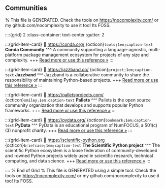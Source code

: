 ## Communities  

% This file is GENERATED. Check the tools on https://nocomplexity.com/ or my github.com/nocomplexity to use it too! Its FOSS. 

::::{grid} 2
:class-container: text-center
:gutter: 2

:::{grid-item-card}
:link: https://conda.org/ 
{octicon}`tools;1em;caption-text` **Conda Community**
^^^
A community supporting a language-agnostic, multi-platform package management ecosystem for projects of any size and complexity.
+++
[Read more or use this reference »](https://conda.org/)
:::


:::{grid-item-card}
:link: https://jazzband.co/ 
{octicon}`project;1em;caption-text` **Jazzband**
^^^
Jazzband is a collaborative community to share the responsibility of maintaining Python-based projects.
+++
[Read more or use this reference »](https://jazzband.co/)
:::


:::{grid-item-card}
:link: https://palletsprojects.com/ 
{octicon}`smiley;1em;caption-text` **Pallets**
^^^
Pallets is the open source community organization that develops and supports popular Python frameworks. 
+++
[Read more or use this reference »](https://palletsprojects.com/)
:::


:::{grid-item-card}
:link: https://pydata.org/ 
{octicon}`bookmark;1em;caption-text` **PyData**
^^^
PyData is an educational program of NumFOCUS, a 501(c)(3) nonprofit charity.
+++
[Read more or use this reference »](https://pydata.org/)
:::


:::{grid-item-card}
:link: https://scientific-python.org 
{octicon}`briefcase;1em;caption-text` **The Scientific Python project**
^^^
The scientific Python ecosystem is a loose federation of community-developed and -owned Python projects widely used in scientific research, technical computing, and data science. 
+++
[Read more or use this reference »](https://scientific-python.org)
:::


:::: 
 % End of Grid 
% This file is GENERATED using a simple tool. Check the tools on https://nocomplexity.com/ or my github.com/nocomplexity to use it too! Its FOSS. 

